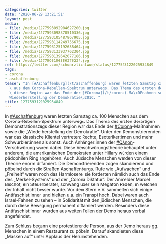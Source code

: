 ```yaml
---
categories: twitter
date: '2020-06-29 13:21:51'
layout: post
media:
- file: /media/1277593092984627200.jpg
- file: /media/1277593098378510336.jpg
- file: /media/1277593105487867905.jpg
- file: /media/1277593114249756675.jpg
- file: /media/1277593125192638464.jpg
- file: /media/1277593133937762304.jpg
- file: /media/1277593139642077186.jpg
- file: /media/1277593156356276224.jpg
ref: https://twitter.com/schwarzlichtwue/status/1277593122025934849
tags:
- corona
- aschaffenburg
teaser: "In [#Aschaffenburg](/t/aschaffenburg) waren letzten Samstag ca. 100 Menschen\
  \ aus dem Corona-Rebellen-Spektrum unterwegs. Das Thema des ersten derartigen Demonstrationszugs\
  \ dieser Region war das Ende der [#Corona](/t/corona)-Ma\xDFnahmen sowie die \u201E\
  Wiederherstellung der Demokratie\u201C. "
title: 1277593122025934849
---
```

In [#Aschaffenburg](/t/aschaffenburg) waren letzten Samstag ca. 100 Menschen aus dem Corona-Rebellen-Spektrum unterwegs. Das Thema des ersten derartigen Demonstrationszugs dieser Region war das Ende der [#Corona](/t/corona)-Maßnahmen sowie die „Wiederherstellung der Demokratie“. 
Unter den Demonstrierenden war das klassische Klientel vertreten: Rechte, Esoteriker:innen und mehr Schwurbler:innen als sonst. Auch Anhänger:innen der [#QAnon](/t/qanon)-Verschwörung waren dabei. 
Diese Verschwörungstheorie behauptet unter anderem, die amerikanischen Demokraten unter Hillary würden einem pädophilen Ring angehören. Auch Jüdische Menschen werden von dieser Theorie enorm diffamiert.
Die Demonstrierenden zogen skandierend und pöbelnd durch die Straßen Aschaffenburgs. Rufe wie „Aufwachen“ und „Freiheit“ waren noch das Harmlosere, sie forderten nämlich auch das Ende des „Merkel-Systems“ und der „Corona Diktatur“.
Der Anmelder Marcel Bischof, ein Steuerberater, schwang über sein Megafon Reden, in welchen der Inhalt nicht besser wurde.
Vor dem Stern e.V. sammelten sich einige Antifaschist:innen und hielten u.a. ein Transpi hoch. Dabei waren auch Israel-Fahnen zu sehen – in Solidarität mit den jüdischen Menschen, die durch diese Bewegung permanent diffamiert werden. 
Besonders diese Antifaschist:innen wurden aus weiten Teilen der Demo heraus verbal angefeindet. 



Zum Schluss begann eine protestierende Person, aus der Demo heraus gg. Menschen in einem Restaurant zu pöbeln. Darauf skandierten diese „Masken auf“ unter Applaus der Herumstehenden.